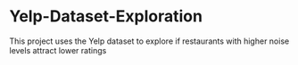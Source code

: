 # Yelp-Dataset-Exploration
This project uses the Yelp dataset to explore if restaurants with higher noise levels attract lower ratings
